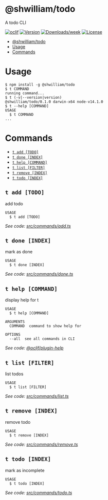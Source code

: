 # @shwilliam/todo

A todo CLI

[![oclif](https://img.shields.io/badge/cli-oclif-brightgreen.svg)](https://oclif.io)
[![Version](https://img.shields.io/npm/v/@shwilliam/todo.svg)](https://npmjs.org/package/@shwilliam/todo)
[![Downloads/week](https://img.shields.io/npm/dw/@shwilliam/todo.svg)](https://npmjs.org/package/@shwilliam/todo)
[![License](https://img.shields.io/npm/l/@shwilliam/todo.svg)](https://github.com/shwilliam/todo/blob/master/package.json)

<!-- toc -->
* [@shwilliam/todo](#shwilliamtodo)
* [Usage](#usage)
* [Commands](#commands)
<!-- tocstop -->

# Usage

<!-- usage -->
```sh-session
$ npm install -g @shwilliam/todo
$ t COMMAND
running command...
$ t (-v|--version|version)
@shwilliam/todo/0.1.0 darwin-x64 node-v14.1.0
$ t --help [COMMAND]
USAGE
  $ t COMMAND
...
```
<!-- usagestop -->

# Commands

<!-- commands -->
* [`t add [TODO]`](#t-add-todo)
* [`t done [INDEX]`](#t-done-index)
* [`t help [COMMAND]`](#t-help-command)
* [`t list [FILTER]`](#t-list-filter)
* [`t remove [INDEX]`](#t-remove-index)
* [`t todo [INDEX]`](#t-todo-index)

## `t add [TODO]`

add todo

```
USAGE
  $ t add [TODO]
```

_See code: [src/commands/add.ts](https://github.com/shwilliam/todo/blob/v0.1.0/src/commands/add.ts)_

## `t done [INDEX]`

mark as done

```
USAGE
  $ t done [INDEX]
```

_See code: [src/commands/done.ts](https://github.com/shwilliam/todo/blob/v0.1.0/src/commands/done.ts)_

## `t help [COMMAND]`

display help for t

```
USAGE
  $ t help [COMMAND]

ARGUMENTS
  COMMAND  command to show help for

OPTIONS
  --all  see all commands in CLI
```

_See code: [@oclif/plugin-help](https://github.com/oclif/plugin-help/blob/v3.0.1/src/commands/help.ts)_

## `t list [FILTER]`

list todos

```
USAGE
  $ t list [FILTER]
```

_See code: [src/commands/list.ts](https://github.com/shwilliam/todo/blob/v0.1.0/src/commands/list.ts)_

## `t remove [INDEX]`

remove todo

```
USAGE
  $ t remove [INDEX]
```

_See code: [src/commands/remove.ts](https://github.com/shwilliam/todo/blob/v0.1.0/src/commands/remove.ts)_

## `t todo [INDEX]`

mark as incomplete

```
USAGE
  $ t todo [INDEX]
```

_See code: [src/commands/todo.ts](https://github.com/shwilliam/todo/blob/v0.1.0/src/commands/todo.ts)_
<!-- commandsstop -->
